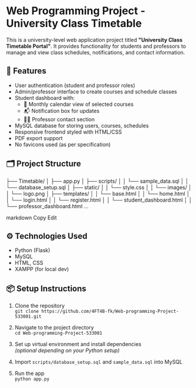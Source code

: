 # Web Programming Project - University Class Timetable

This is a university-level web application project titled **"University Class Timetable Portal"**. It provides functionality for students and professors to manage and view class schedules, notifications, and contact information.

## 🚀 Features

- User authentication (student and professor roles)
- Admin/professor interface to create courses and schedule classes
- Student dashboard with:
  - 📅 Monthly calendar view of selected courses
  - 📬 Notification box for updates
  - 👩‍🏫 Professor contact section
- MySQL database for storing users, courses, schedules
- Responsive frontend styled with HTML/CSS
- PDF export support
- No favicons used (as per specification)

## 🗂 Project Structure

├── Timetable/
│ ├── app.py
│ ├── scripts/
│ │ └── sample_data.sql
│ │ └── database_setup.sql
│ ├── static/
│ │ └── style.css
│ │ └── images/
│ │ └── logo.png
│ ├── templates/
│ │ └── base.html
│ │ └── home.html
│ │ └── login.html
│ │ └── register.html
│ │ └── student_dashboard.html
│ │ └── professor_dashboard.html
...

markdown
Copy
Edit

## ⚙️ Technologies Used

- Python (Flask)
- MySQL
- HTML, CSS
- XAMPP (for local dev)

## 📦 Setup Instructions

1. Clone the repository  
   `git clone https://github.com/4FT4B-fk/Web-programming-Project-533001.git`

2. Navigate to the project directory  
   `cd Web-programming-Project-533001`

3. Set up virtual environment and install dependencies  
   *(optional depending on your Python setup)*

4. Import `scripts/database_setup.sql` and `sample_data.sql` into MySQL

5. Run the app  
   `python app.py`
